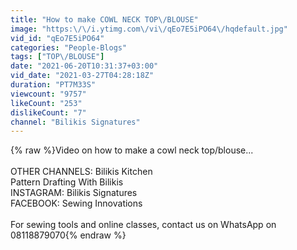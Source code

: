 ```yaml
---
title: "How to make COWL NECK TOP\/BLOUSE"
image: "https:\/\/i.ytimg.com\/vi\/qEo7E5iPO64\/hqdefault.jpg"
vid_id: "qEo7E5iPO64"
categories: "People-Blogs"
tags: ["TOP\/BLOUSE"]
date: "2021-06-20T10:31:37+03:00"
vid_date: "2021-03-27T04:28:18Z"
duration: "PT7M33S"
viewcount: "9757"
likeCount: "253"
dislikeCount: "7"
channel: "Bilikis Signatures"
---
```

{% raw %}Video on how to make a cowl neck top/blouse...<br /><br />OTHER CHANNELS: Bilikis Kitchen<br />                                    Pattern Drafting With Bilikis<br />INSTAGRAM: Bilikis Signatures<br />FACEBOOK: Sewing Innovations<br /><br />For sewing tools and online classes, contact us on WhatsApp on 08118879070{% endraw %}
